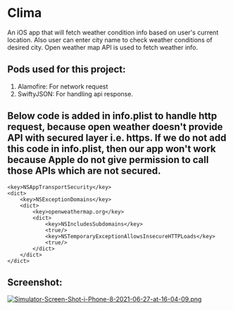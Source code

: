 # Clima
An iOS app that will fetch weather condition info based on user's current location. Also user can enter city name to check weather conditions of desired city.
Open weather map API is used to fetch weather info.

## Pods used for this project:
1. Alamofire: For network request
2. SwiftyJSON: For handling api response.


## Below code is added in info.plist to handle http request, because open weather doesn't provide API with secured layer i.e. https. If we do not add this code in info.plist, then our app won't work because Apple do not give permission to call those APIs which are not secured.

```
<key>NSAppTransportSecurity</key>
<dict>
    <key>NSExceptionDomains</key>
    <dict>
        <key>openweathermap.org</key>
        <dict>
            <key>NSIncludesSubdomains</key>
            <true/>
            <key>NSTemporaryExceptionAllowsInsecureHTTPLoads</key>
            <true/>
        </dict>
    </dict>
</dict>

```

## Screenshot:

[![Simulator-Screen-Shot-i-Phone-8-2021-06-27-at-16-04-09.png](https://i.postimg.cc/W4h567Y7/Simulator-Screen-Shot-i-Phone-8-2021-06-27-at-16-04-09.png)](https://postimg.cc/4KRvXpgK)
